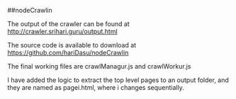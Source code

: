 ##nodeCrawlin

The output of the crawler can be found at http://crawler.srihari.guru/output.html

The source code is available to download at https://github.com/hariDasu/nodeCrawlin

The final working files are crawlManagur.js and crawlWorkur.js

I have added the logic to extract the top level pages to an output folder, and they are named as pagei.html, where i changes sequentially.

